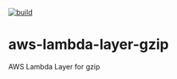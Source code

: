 [![build](https://github.com/KamranBiglari/aws-lambda-layer-gzip/actions/workflows/build.yml/badge.svg)](https://github.com/KamranBiglari/aws-lambda-layer-gzip/actions/workflows/build.yml)

# aws-lambda-layer-gzip
AWS Lambda Layer for gzip
